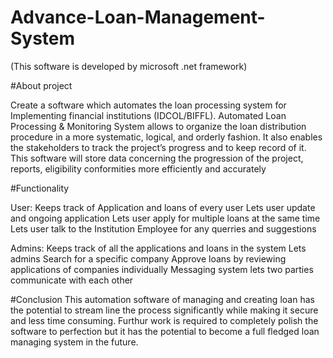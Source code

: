 # Advance-Loan-Management-System
(This software is developed by microsoft .net framework)

#About project

Create a software which automates the loan processing system for Implementing financial institutions (IDCOL/BIFFL). Automated Loan Processing & Monitoring System allows to organize the loan distribution procedure in a more systematic, logical, and orderly fashion. It also enables the stakeholders to track the project’s progress and to keep record of it. This software will store data concerning the progression of the project, reports, eligibility conformities more efficiently and accurately

#Functionality

User:
Keeps track of Application and loans of every user
Lets user update and ongoing application
Lets user apply for multiple loans at the same time
Lets user talk to the Institution Employee for any querries and suggestions

Admins:
Keeps track of all the applications and loans in the system
Lets admins Search for a specific company
Approve loans by reviewing applications of companies individually
Messaging system lets two parties communicate with each other

#Conclusion
This automation software of managing and creating loan has the potential to stream line the process 	significantly while making it secure and less time consuming. Furthur work is required to completely 	polish the software to perfection but it has the potential to become a full fledged loan managing system 	in the future.
